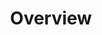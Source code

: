 ---
id: esquire-auto-VR-overview
title: Overview
sidebar_label: Overview
slug: /esquire/ads_automation/VR/overview
---